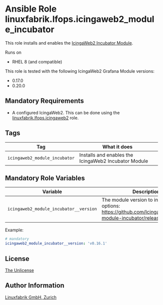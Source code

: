 # Ansible Role linuxfabrik.lfops.icingaweb2_module_incubator

This role installs and enables the [IcingaWeb2 Incubator Module](https://github.com/Icinga/icingaweb2-module-incubator).

Runs on

* RHEL 8 (and compatible)

This role is tested with the following IcingaWeb2 Grafana Module versions:

* 0.17.0
* 0.20.0


## Mandatory Requirements

* A configured IcingaWeb2. This can be done using the [linuxfabrik.lfops.icingaweb2](https://github.com/linuxfabrik/lfops/tree/main/roles/icingaweb2) role.


## Tags

| Tag                           | What it does                                         |
| ---                           | ------------                                         |
| `icingaweb2_module_incubator` | Installs and enables the IcingaWeb2 Incubator Module |


## Mandatory Role Variables

| Variable                               | Description                                                                                                      |
| --------                               | -----------                                                                                                      |
| `icingaweb2_module_incubator__version` | The module version to install. Possible options: https://github.com/Icinga/icingaweb2-module-incubator/releases. |

Example:
```yaml
# mandatory
icingaweb2_module_incubator__version: 'v0.16.1'
```


## License

[The Unlicense](https://unlicense.org/)


## Author Information

[Linuxfabrik GmbH, Zurich](https://www.linuxfabrik.ch)

